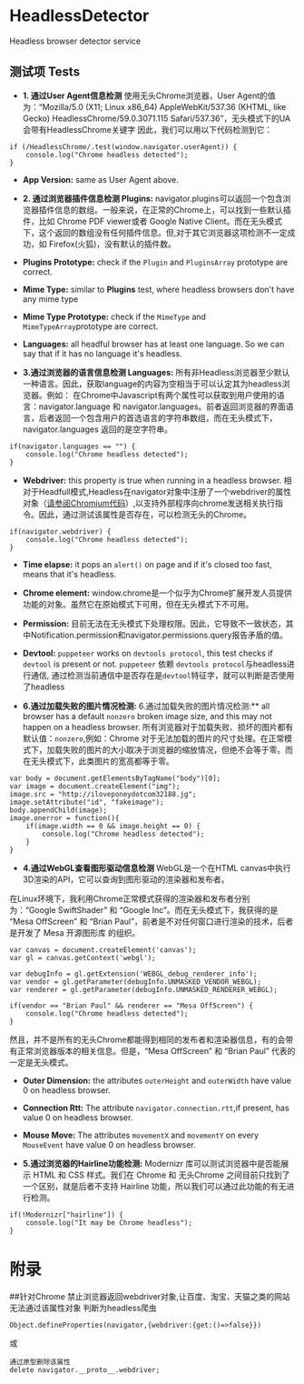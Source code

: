 # HeadlessDetector
Headless browser detector service

## 测试项 Tests
- **1. 通过User Agent信息检测**
使用无头Chrome浏览器，User Agent的值为：“Mozilla/5.0 (X11; Linux x86_64) AppleWebKit/537.36 (KHTML, like Gecko) HeadlessChrome/59.0.3071.115 Safari/537.36”，无头模式下的UA会带有HeadlessChrome关键字
因此，我们可以用以下代码检测到它：
```
if (/HeadlessChrome/.test(window.navigator.userAgent)) {
    console.log("Chrome headless detected");
}
```
- **App Version:** same as User Agent above.

- **2. 通过浏览器插件信息检测 Plugins:**
navigator.plugins可以返回一个包含浏览器插件信息的数组。一般来说，在正常的Chrome上，可以找到一些默认插件，比如 Chrome PDF viewer或者 Google Native Client。而在无头模式下，这个返回的数组没有任何插件信息。但,对于其它浏览器这项检测不一定成功，如 Firefox(火狐)，没有默认的插件数。

- **Plugins Prototype:** check if the `Plugin` and `PluginsArray` prototype are correct.


- **Mime Type:** similar to **Plugins** test, where headless browsers don't have any mime type

- **Mime Type Prototype:** check if the `MimeType` and `MimeTypeArray`prototype are correct.

- **Languages:** all headful browser has at least one language. So we can say that if it has no language it's headless.
- **3.通过浏览器的语言信息检测 Languages:**
所有非Headless浏览器至少默认一种语言。因此，获取language的内容为空相当于可以认定其为headless浏览器。例如： 在Chrome中Javascript有两个属性可以获取到用户使用的语言：navigator.language 和 navigator.languages。前者返回浏览器的界面语言，后者返回一个包含用户的首选语言的字符串数组，而在无头模式下，navigator.languages 返回的是空字符串。
```
if(navigator.languages == "") {
    console.log("Chrome headless detected");
}
```
- **Webdriver:** 
    this property is true when running in a headless browser.
    相对于Headfull模式,Headless在navigator对象中注册了一个webdriver的属性对象（[请参阅Chromium代码](https://cs.chromium.org/chromium/src/out/Debug/gen/blink/bindings/core/v8/V8Navigator.cpp?rcl=0d3c47615a4f512b82fa0f8da682fb13332b8d32&l=405)）,以支持外部程序向chrome发送相关执行指令。因此，通过测试该属性是否存在，可以检测无头的Chrome。
```
if(navigator.webdriver) {
    console.log("Chrome headless detected");
}
```
- **Time elapse:** 
    it pops an `alert()` on page and if it's closed too fast, means that it's headless.

- **Chrome element:** 
    window.chrome是一个似乎为Chrome扩展开发人员提供功能的对象。虽然它在原始模式下可用，但在无头模式下不可用。

- **Permission:** 
目前无法在无头模式下处理权限。因此，它导致不一致状态，其中Notification.permission和navigator.permissions.query报告矛盾的值。

- **Devtool:** 
    `puppeteer` works on `devtools protocol`, this test checks if `devtool` is present or not.
    `puppeteer` 依赖 `devtools protocol`与headless进行通信, 通过检测当前通信中是否存在是`devtool`特征字，就可以判断是否使用了headless

- **6.通过加载失败的图片情况检测:**
6.通过加载失败的图片情况检测:**
all browser has a default `nonzero` broken image size, and this may not happen on a headless browser.
所有浏览器对于加载失败、损坏的图片都有默认值：`nonzero`,例如：Chrome 对于无法加载的图片的尺寸处理。在正常模式下，加载失败的图片的大小取决于浏览器的缩放情况，但绝不会等于零。而在无头模式下，此类图片的宽高都等于零。
```
var body = document.getElementsByTagName("body")[0];
var image = document.createElement("img");
image.src = "http://iloveponeydotcom32188.jg";
image.setAttribute("id", "fakeimage");
body.appendChild(image);
image.onerror = function(){
    if(image.width == 0 && image.height == 0) {
        console.log("Chrome headless detected");
    }
}
```
- **4.通过WebGL查看图形驱动信息检测**
WebGL是一个在HTML canvas中执行3D渲染的API，它可以查询到图形驱动的渲染器和发布者。

在Linux环境下，我利用Chrome正常模式获得的渲染器和发布者分别为：“Google SwiftShader” 和 “Google Inc”。而在无头模式下，我获得的是 “Mesa OffScreen” 和 “Brian Paul”，前者是不对任何窗口进行渲染的技术，后者是开发了 Mesa 开源图形库 的组织。
```
var canvas = document.createElement('canvas');
var gl = canvas.getContext('webgl');

var debugInfo = gl.getExtension('WEBGL_debug_renderer_info');
var vendor = gl.getParameter(debugInfo.UNMASKED_VENDOR_WEBGL);
var renderer = gl.getParameter(debugInfo.UNMASKED_RENDERER_WEBGL);

if(vendor == "Brian Paul" && renderer == "Mesa OffScreen") {
    console.log("Chrome headless detected");
}
```
然且，并不是所有的无头Chrome都能得到相同的发布者和渲染器信息，有的会带有正常浏览器版本的相关信息。但是，“Mesa OffScreen” 和 “Brian Paul” 代表的一定是无头模式。

- **Outer Dimension:** 
    the attributes `outerHeight` and `outerWidth` have value 0 on headless browser.

- **Connection Rtt:** 
    The attribute `navigator.connection.rtt`,if present, has value 0 on headless browser.

- **Mouse Move:** 
    The attributes `movementX` and `movementY` on every `MouseEvent` have value 0 on headless browser.

- **5.通过浏览器的Hairline功能检测:**
Modernizr 库可以测试浏览器中是否能展示 HTML 和 CSS 样式。我们在 Chrome 和 无头Chrome 之间目前只找到了一个区别，就是后者不支持 Hairline 功能，所以我们可以通过此功能的有无进行检测。
```
if(!Modernizr["hairline"]) {
    console.log("It may be Chrome headless");
}
```

# 附录
##针对Chrome 禁止浏览器返回webdriver对象,让百度、淘宝、天猫之类的网站无法通过该属性对象 判断为headless爬虫
```
Object.defineProperties(navigator,{webdriver:{get:()=>false}})
```
或
```
通过原型删除该属性
delete navigator.__proto__.webdriver;
```
